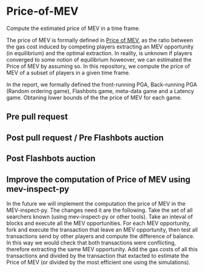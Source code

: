 # Price-of-MEV
Compute the estimated price of MEV in a time frame.

The price of MEV is formally defined in [Price of MEV](https://arxiv.org/abs/2208.13464), as the ratio between the gas cost induced by competing players extracting an MEV opportunity (in equilibrium) and the optimal extraction. In reality, is unknown if players converged to some notion of equilibrium howeover, we can estimated the Price of MEV by assuming so. In this repository, we compute the price of MEV of a subset of players in a given time frame.

In the report, we formally defined the front-running PGA, Back-running PGA (Random ordering game), Flashbots game, meta-data game and a Latency game. Obtaning lower bounds of the the price of MEV for each game.

## Pre pull request

## Post pull request / Pre Flashbots auction

## Post Flashbots auction


## Improve the computation of Price of MEV using mev-inspect-py

In the future we will implement the computation the price of MEV in the MEV-inspect-py. The changes need it are the following.
Take the set of all searchers known (using mev-inspect-py or other tools). Take an inteval of blocks and execute all the MEV opportunities. For each MEV opportunity, fork and execute the transaction that leave an MEV opportunity, then test all transactions send by other players and compute the difference of balance. In this way we would check that both transactions were conflicting, therefore extracting the same MEV opportunity. Add the gas costs of all this transactions and divided by the transaction that extacted to estimate the Price of MEV (or divided by the most efficient one using the simulations). 
